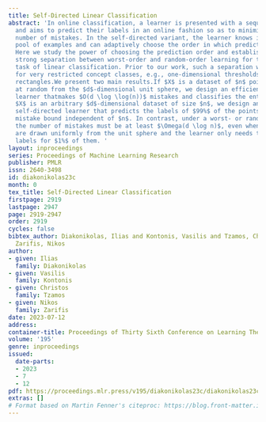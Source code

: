 ```yaml
---
title: Self-Directed Linear Classification
abstract: 'In online classification, a learner is presented with a sequence of examples
  and aims to predict their labels in an online fashion so as to minimize the total
  number of mistakes. In the self-directed variant, the learner knows in advance the
  pool of examples and can adaptively choose the order in which predictions are made.
  Here we study the power of choosing the prediction order and establish the first
  strong separation between worst-order and random-order learning for the fundamental
  task of linear classification. Prior to our work, such a separation was known only
  for very restricted concept classes, e.g., one-dimensional thresholds or axis-aligned
  rectangles.We present two main results.If $X$ is a dataset of $n$ points drawn uniformly
  at random from the $d$-dimensional unit sphere, we design an efficient self-directed
  learner thatmakes $O(d \log \log(n))$ mistakes and classifies the entire dataset.If
  $X$ is an arbitrary $d$-dimensional dataset of size $n$, we design an efficient
  self-directed learner that predicts the labels of $99%$ of the points in $X$ with
  mistake bound independent of $n$. In contrast, under a worst- or random-ordering,
  the number of mistakes must be at least $\Omega(d \log n)$, even when the points
  are drawn uniformly from the unit sphere and the learner only needs to predict the
  labels for $1%$ of them. '
layout: inproceedings
series: Proceedings of Machine Learning Research
publisher: PMLR
issn: 2640-3498
id: diakonikolas23c
month: 0
tex_title: Self-Directed Linear Classification
firstpage: 2919
lastpage: 2947
page: 2919-2947
order: 2919
cycles: false
bibtex_author: Diakonikolas, Ilias and Kontonis, Vasilis and Tzamos, Christos and
  Zarifis, Nikos
author:
- given: Ilias
  family: Diakonikolas
- given: Vasilis
  family: Kontonis
- given: Christos
  family: Tzamos
- given: Nikos
  family: Zarifis
date: 2023-07-12
address: 
container-title: Proceedings of Thirty Sixth Conference on Learning Theory
volume: '195'
genre: inproceedings
issued:
  date-parts:
  - 2023
  - 7
  - 12
pdf: https://proceedings.mlr.press/v195/diakonikolas23c/diakonikolas23c.pdf
extras: []
# Format based on Martin Fenner's citeproc: https://blog.front-matter.io/posts/citeproc-yaml-for-bibliographies/
---
```

